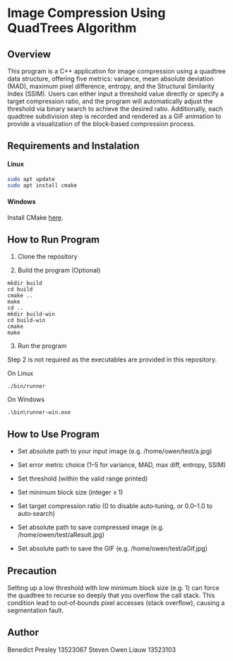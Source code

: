 # Image Compression Using QuadTrees Algorithm
## Overview
This program is a C++ application for image compression using a quadtree data structure, offering five metrics: variance, mean absolute deviation (MAD), maximum pixel difference, entropy, and the Structural Similarity Index (SSIM). Users can either input a threshold value directly or specify a target compression ratio, and the program will automatically adjust the threshold via binary search to achieve the desired ratio. Additionally, each quadtree subdivision step is recorded and rendered as a GIF animation to provide a visualization of the block‑based compression process.

## Requirements and Instalation
#### Linux 
```bash
sudo apt update
sudo apt install cmake
```
#### Windows 
Install CMake [here](https://cmake.org/download/).

## How to Run Program
1. Clone the repository

2. Build the program (Optional)
```
mkdir build
cd build
cmake ..
make
cd ..
mkdir build-win
cd build-win
cmake
make
```

3. Run the program

Step 2 is not required as the executables are provided in this repository.

On Linux
```
./bin/runner
```

On Windows
```
.\bin\runner-win.exe
```

## How to Use Program 
- Set absolute path to your input image (e.g. /home/owen/test/a.jpg)

- Set error metric choice (1–5 for variance, MAD, max diff, entropy, SSIM)

- Set threshold (within the valid range printed)

- Set minimum block size (integer ≥ 1)

- Set target compression ratio (0 to disable auto‑tuning, or 0.0–1.0 to auto‑search)

- Set absolute path to save compressed image (e.g. /home/owen/test/aResult.jpg)

- Set absolute path to save the GIF (e.g. /home/owen/test/aGif.jpg)

## Precaution
Setting up a low threshold with low minimum block size (e.g. 1) can force the quadtree to recurse so deeply that you overflow the call stack. This condition lead to out‑of‑bounds pixel accesses (stack overflow), causing a segmentation fault.

## Author
Benedict Presley 13523067
Steven Owen Liauw 13523103
